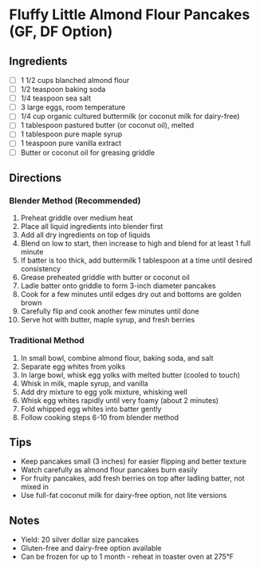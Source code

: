 # Fluffy Little Almond Flour Pancakes (GF, DF Option)

## Ingredients
- [ ] 1 1/2 cups blanched almond flour
- [ ] 1/2 teaspoon baking soda
- [ ] 1/4 teaspoon sea salt
- [ ] 3 large eggs, room temperature
- [ ] 1/4 cup organic cultured buttermilk (or coconut milk for dairy-free)
- [ ] 1 tablespoon pastured butter (or coconut oil), melted
- [ ] 1 tablespoon pure maple syrup
- [ ] 1 teaspoon pure vanilla extract
- [ ] Butter or coconut oil for greasing griddle

## Directions

### Blender Method (Recommended)
1. Preheat griddle over medium heat
2. Place all liquid ingredients into blender first
3. Add all dry ingredients on top of liquids
4. Blend on low to start, then increase to high and blend for at least 1 full minute
5. If batter is too thick, add buttermilk 1 tablespoon at a time until desired consistency
6. Grease preheated griddle with butter or coconut oil
7. Ladle batter onto griddle to form 3-inch diameter pancakes
8. Cook for a few minutes until edges dry out and bottoms are golden brown
9. Carefully flip and cook another few minutes until done
10. Serve hot with butter, maple syrup, and fresh berries

### Traditional Method
1. In small bowl, combine almond flour, baking soda, and salt
2. Separate egg whites from yolks
3. In large bowl, whisk egg yolks with melted butter (cooled to touch)
4. Whisk in milk, maple syrup, and vanilla
5. Add dry mixture to egg yolk mixture, whisking well
6. Whisk egg whites rapidly until very foamy (about 2 minutes)
7. Fold whipped egg whites into batter gently
8. Follow cooking steps 6-10 from blender method

## Tips
- Keep pancakes small (3 inches) for easier flipping and better texture
- Watch carefully as almond flour pancakes burn easily
- For fruity pancakes, add fresh berries on top after ladling batter, not mixed in
- Use full-fat coconut milk for dairy-free option, not lite versions

## Notes
- Yield: 20 silver dollar size pancakes
- Gluten-free and dairy-free option available
- Can be frozen for up to 1 month - reheat in toaster oven at 275°F